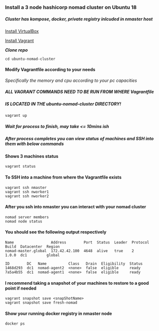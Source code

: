 ### Install a 3 node hashicorp nomad cluster on Ubuntu 18
##### *Cluster has kompose, docker, private registry inlcuded in nmaster host*

[Install VirtualBox](https://www.virtualbox.org/wiki/Downloads)

[Install Vagrant](https://learn.hashicorp.com/tutorials/vagrant/getting-started-install)

***Clone repo***

```
cd ubuntu-nomad-cluster
```

#### Modify Vagrantfile according to your needs
*Specifically the memory and cpu according to your pc capacities*

##### ALL VAGRANT COMMANDS NEED TO BE RUN FROM WHERE Vagrantfile 
##### IS LOCATED IN THE ubuntu-nomad-cluster DIRECTORY!

```
vagrant up
```

##### Wait for process to finish, may take <= 10mins ish

##### After process completes you can view status of machines and SSH into them with below commands


#### Shows 3 machines status
```
vagrant status
```

#### To SSH into a machine from where the Vagrantfile exists
```
vagrant ssh nmaster
vagrant ssh nworker1
vagrant ssh nworker2
```

#### After you ssh into nmaster you can interact with your nomad cluster
```
nomad server members
nomad node status
```
#### You should see the following output respectively
```
Name                 Address        Port  Status  Leader  Protocol  Build  Datacenter  Region
nomad-master.global  172.42.42.100  4648  alive   true    2         1.0.0  dc1         global
```
```
ID        DC   Name          Class   Drain  Eligibility  Status
1468d293  dc1  nomad-agent2  <none>  false  eligible     ready
7a5a4b55  dc1  nomad-agent1  <none>  false  eligible     ready
```
#### I recommend taking a snapshot of your machines to restore to a good point if needed
```
vagrant snapshot save <snapShotName>
vagrant snapshot save fresh-nomad
```

#### Show your running docker registry in nmaster node
```
docker ps
```